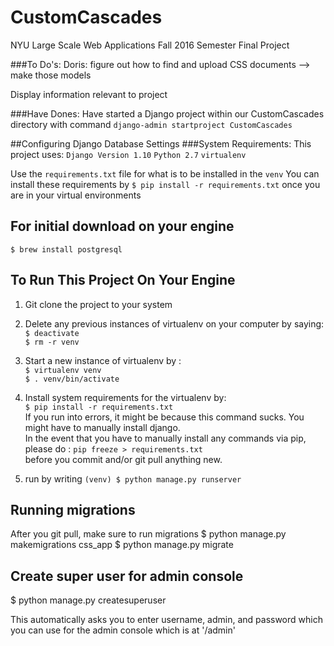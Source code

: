# CustomCascades
NYU Large Scale Web Applications Fall 2016 Semester Final Project

###To Do's:
Doris: figure out how to find and upload CSS documents --> make those models

Display information relevant to project

###Have Dones: 
Have started a Django project within our CustomCascades directory with command
```django-admin startproject CustomCascades```

##Configuring Django Database Settings
###System Requirements: 
This project uses:
`Django Version 1.10`
`Python 2.7`
`virtualenv`

Use the `requirements.txt` file for what is to be installed in the `venv`
You can install these requirements by `$ pip install -r requirements.txt` once you are in your virtual environments
## For initial download on your engine
`$ brew install postgresql`


## To Run This Project On Your Engine
1) Git clone the project to your system
2) Delete any previous instances of virtualenv on your computer by saying: <br />
`$ deactivate`<br />
`$ rm -r venv`<br />
3) Start a new instance of virtualenv by :  <br />
`$ virtualenv venv`<br />
`$ . venv/bin/activate`<br />
4) Install system requirements for the virtualenv by: <br />
`$ pip install -r requirements.txt`<br />
If you run into errors, it might be because this command sucks. You might have to manually install django. <br />
In the event that you have to manually install any commands via pip, please do :
`pip freeze > requirements.txt`<br />
before you commit and/or git pull anything new.

5) run by writing `(venv) $ python manage.py runserver`

## Running migrations
After you git pull, make sure to run migrations
$ python manage.py makemigrations css_app
$ python manage.py migrate

## Create super user for admin console
$ python manage.py createsuperuser

This automatically asks you to enter username, admin, and password which you can use for the admin console which is at '/admin'